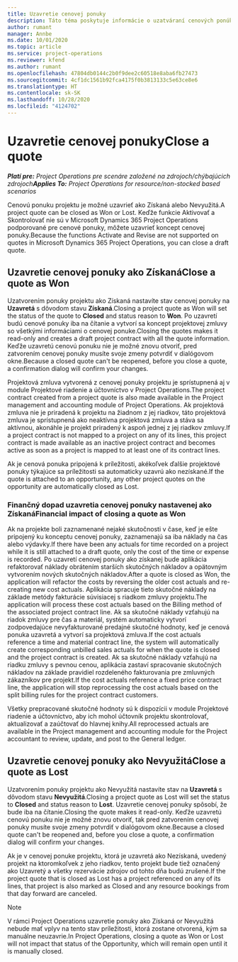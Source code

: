 ```yaml
---
title: Uzavretie cenovej ponuky
description: Táto téma poskytuje informácie o uzatváraní cenových ponúk v Project Operations.
author: rumant
manager: Annbe
ms.date: 10/01/2020
ms.topic: article
ms.service: project-operations
ms.reviewer: kfend
ms.author: rumant
ms.openlocfilehash: 47804db0144c2b0f9dee2c60518e8aba6fb27473
ms.sourcegitcommit: 4cf1dc1561b92fca4175f0b3813133c5e63ce8e6
ms.translationtype: HT
ms.contentlocale: sk-SK
ms.lasthandoff: 10/28/2020
ms.locfileid: "4124702"
---
```

# <a name="close-a-quote"></a><span data-ttu-id="dad13-103">Uzavretie cenovej ponuky</span><span class="sxs-lookup"><span data-stu-id="dad13-103">Close a quote</span></span>

<span data-ttu-id="dad13-104">_**Platí pre:** Project Operations pre scenáre založené na zdrojoch/chýbajúcich zdrojoch_</span><span class="sxs-lookup"><span data-stu-id="dad13-104">_**Applies To:** Project Operations for resource/non-stocked based scenarios_</span></span>

<span data-ttu-id="dad13-105">Cenovú ponuku projektu je možné uzavrieť ako Získaná alebo Nevyužitá.</span><span class="sxs-lookup"><span data-stu-id="dad13-105">A project quote can be closed as Won or Lost.</span></span> <span data-ttu-id="dad13-106">Keďže funkcie Aktivovať a Skontrolovať nie sú v Microsoft Dynamics 365 Project Operations podporované pre cenové ponuky, môžete uzavrieť koncept cenovej ponuky.</span><span class="sxs-lookup"><span data-stu-id="dad13-106">Because the functions Activate and Revise are not supported on quotes in Microsoft Dynamics 365 Project Operations, you can close a draft quote.</span></span>

## <a name="close-a-quote-as-won"></a><span data-ttu-id="dad13-107">Uzavretie cenovej ponuky ako Získaná</span><span class="sxs-lookup"><span data-stu-id="dad13-107">Close a quote as Won</span></span>

<span data-ttu-id="dad13-108">Uzatvorením ponuky projektu ako Získaná nastavíte stav cenovej ponuky na **Uzavretá** s dôvodom stavu **Získaná**.</span><span class="sxs-lookup"><span data-stu-id="dad13-108">Closing a project quote as Won will set the status of the quote to **Closed** and status reason to **Won**.</span></span> <span data-ttu-id="dad13-109">Po uzavretí budú cenové ponuky iba na čítanie a vytvorí sa koncept projektovej zmluvy so všetkými informáciami o cenovej ponuke.</span><span class="sxs-lookup"><span data-stu-id="dad13-109">Closing the quotes makes it read-only and creates a draft project contract with all the quote information.</span></span> <span data-ttu-id="dad13-110">Keďže uzavretú cenovú ponuku nie je možné znovu otvoriť, pred zatvorením cenovej ponuky musíte svoje zmeny potvrdiť v dialógovom okne.</span><span class="sxs-lookup"><span data-stu-id="dad13-110">Because a closed quote can't be reopened, before you close a quote, a confirmation dialog will confirm your changes.</span></span>

<span data-ttu-id="dad13-111">Projektová zmluva vytvorená z cenovej ponuky projektu je sprístupnená aj v module Projektové riadenie a účtovníctvo v Project Operations.</span><span class="sxs-lookup"><span data-stu-id="dad13-111">The project contract created from a project quote is also made available in the Project management and accounting module of Project Operations.</span></span> <span data-ttu-id="dad13-112">Ak projektová zmluva nie je priradená k projektu na žiadnom z jej riadkov, táto projektová zmluva je sprístupnená ako neaktívna projektová zmluva a stáva sa aktívnou, akonáhle je projekt priradený k aspoň jednej z jej riadkov zmluvy.</span><span class="sxs-lookup"><span data-stu-id="dad13-112">If a project contract is not mapped to a project on any of its lines, this project contract is made available as an inactive project contract and becomes active as soon as a project is mapped to at least one of its contract lines.</span></span>

<span data-ttu-id="dad13-113">Ak je cenová ponuka pripojená k príležitosti, akékoľvek ďalšie projektové ponuky týkajúce sa príležitosti sa automaticky uzavrú ako nezískané.</span><span class="sxs-lookup"><span data-stu-id="dad13-113">If the quote is attached to an opportunity, any other project quotes on the opportunity are automatically closed as Lost.</span></span>

### <a name="financial-impact-of-closing-a-quote-as-won"></a><span data-ttu-id="dad13-114">Finančný dopad uzavretia cenovej ponuky nastavenej ako Získaná</span><span class="sxs-lookup"><span data-stu-id="dad13-114">Financial impact of closing a quote as Won</span></span>

<span data-ttu-id="dad13-115">Ak na projekte boli zaznamenané nejaké skutočnosti v čase, keď je ešte pripojený ku konceptu cenovej ponuky, zaznamenajú sa iba náklady na čas alebo výdavky.</span><span class="sxs-lookup"><span data-stu-id="dad13-115">If there have been any actuals for time recorded on a project while it is still attached to a draft quote, only the cost of the time or expense is recorded.</span></span> <span data-ttu-id="dad13-116">Po uzavretí cenovej ponuky ako získanej bude aplikácia refaktorovať náklady obrátením starších skutočných nákladov a opätovným vytvorením nových skutočných nákladov.</span><span class="sxs-lookup"><span data-stu-id="dad13-116">After a quote is closed as Won, the application will refactor the costs by reversing the older cost actuals and re-creating new cost actuals.</span></span> <span data-ttu-id="dad13-117">Aplikácia spracuje tieto skutočné náklady na základe metódy fakturácie súvisiacej s riadkom zmluvy projektu.</span><span class="sxs-lookup"><span data-stu-id="dad13-117">The application will process these cost actuals based on the Billing method of the associated project contract line.</span></span> <span data-ttu-id="dad13-118">Ak sa skutočné náklady vzťahujú na riadok zmluvy pre čas a materiál, systém automaticky vytvorí zodpovedajúce nevyfakturované predajné skutočné hodnoty, keď je cenová ponuka uzavretá a vytvorí sa projektová zmluva.</span><span class="sxs-lookup"><span data-stu-id="dad13-118">If the cost actuals reference a time and material contract line, the system will automatically create corresponding unbilled sales actuals for when the quote is closed and the project contract is created.</span></span> <span data-ttu-id="dad13-119">Ak sa skutočné náklady vzťahujú na riadku zmluvy s pevnou cenou, aplikácia zastaví spracovanie skutočných nákladov na základe pravidiel rozdeleného fakturovania pre zmluvných zákazníkov pre projekt.</span><span class="sxs-lookup"><span data-stu-id="dad13-119">If the cost actuals reference a fixed price contract line, the application will stop reprocessing the cost actuals based on the split billing rules for the project contract customers.</span></span>

<span data-ttu-id="dad13-120">Všetky prepracované skutočné hodnoty sú k dispozícii v module Projektové riadenie a účtovníctvo, aby ich mohol účtovník projektu skontrolovať, aktualizovať a zaúčtovať do hlavnej knihy.</span><span class="sxs-lookup"><span data-stu-id="dad13-120">All reprocessed actuals are available in the Project management and accounting module for the Project accountant to review, update, and post to the General ledger.</span></span> 

## <a name="close-a-quote-as-lost"></a><span data-ttu-id="dad13-121">Uzavretie cenovej ponuky ako Nevyužitá</span><span class="sxs-lookup"><span data-stu-id="dad13-121">Close a quote as Lost</span></span>

<span data-ttu-id="dad13-122">Uzatvorením ponuky projektu ako Nevyužitá nastavíte stav na **Uzavretá** s dôvodom stavu **Nevyužitá**.</span><span class="sxs-lookup"><span data-stu-id="dad13-122">Closing a project quote as Lost will set the status to **Closed** and status reason to **Lost**.</span></span> <span data-ttu-id="dad13-123">Uzavretie cenovej ponuky spôsobí, že bude iba na čítanie.</span><span class="sxs-lookup"><span data-stu-id="dad13-123">Closing the quote makes it read-only.</span></span> <span data-ttu-id="dad13-124">Keďže uzavretú cenovú ponuku nie je možné znovu otvoriť, tak pred zatvorením cenovej ponuky musíte svoje zmeny potvrdiť v dialógovom okne.</span><span class="sxs-lookup"><span data-stu-id="dad13-124">Because a closed quote can't be reopened and, before you close a quote, a confirmation dialog will confirm your changes.</span></span>

<span data-ttu-id="dad13-125">Ak je v cenovej ponuke projektu, ktorá je uzavretá ako Nezískaná, uvedený projekt na ktoromkoľvek z jeho riadkov, tento projekt bude tiež označený ako Uzavretý a všetky rezervácie zdrojov od tohto dňa budú zrušené.</span><span class="sxs-lookup"><span data-stu-id="dad13-125">If the project quote that is closed as Lost has a project referenced on any of its lines, that project is also marked as Closed and any resource bookings from that day forward are canceled.</span></span>

> [!NOTE]
> <span data-ttu-id="dad13-126">V rámci Project Operations uzavretie ponuky ako Získaná or Nevyužitá nebude mať vplyv na tento stav príležitosti, ktorá zostane otvorená, kým sa manuálne neuzavrie.</span><span class="sxs-lookup"><span data-stu-id="dad13-126">In Project Operations, closing a quote as Won or Lost will not impact that status of the Opportunity, which will remain open until it is manually closed.</span></span>
